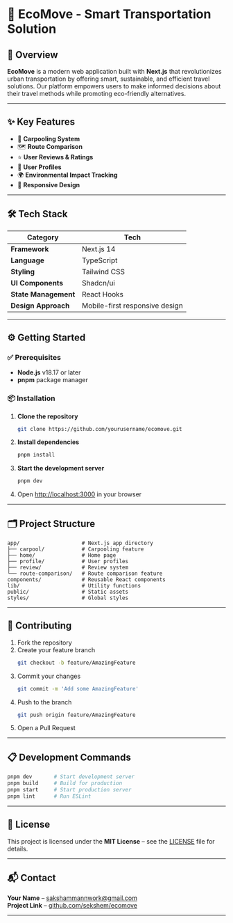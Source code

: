 # 🌱 EcoMove - Smart Transportation Solution

## 🚀 Overview  
**EcoMove** is a modern web application built with **Next.js** that revolutionizes urban transportation by offering smart, sustainable, and efficient travel solutions. Our platform empowers users to make informed decisions about their travel methods while promoting eco-friendly alternatives.

---

## ✨ Key Features
- 🚗 **Carpooling System**  
- 🗺️ **Route Comparison**  
- ⭐ **User Reviews & Ratings**  
- 👤 **User Profiles**  
- 🌍 **Environmental Impact Tracking**  
- 📱 **Responsive Design**  

---

## 🛠️ Tech Stack

| Category            | Tech                          |
|---------------------|-------------------------------|
| **Framework**       | Next.js 14                    |
| **Language**        | TypeScript                    |
| **Styling**         | Tailwind CSS                  |
| **UI Components**   | Shadcn/ui                     |
| **State Management**| React Hooks                   |
| **Design Approach** | Mobile-first responsive design|

---

## ⚙️ Getting Started

### ✅ Prerequisites
- **Node.js** v18.17 or later  
- **pnpm** package manager  

### 📦 Installation

1. **Clone the repository**
   ```bash
   git clone https://github.com/yourusername/ecomove.git
   ```

2. **Install dependencies**
   ```bash
   pnpm install
   ```

3. **Start the development server**
   ```bash
   pnpm dev
   ```

4. Open [http://localhost:3000](http://localhost:3000) in your browser

---

## 🗂️ Project Structure

```
app/                    # Next.js app directory
├── carpool/            # Carpooling feature
├── home/               # Home page
├── profile/            # User profiles
├── review/             # Review system
└── route-comparison/   # Route comparison feature
components/             # Reusable React components
lib/                    # Utility functions
public/                 # Static assets
styles/                 # Global styles
```

---

## 🤝 Contributing

1. Fork the repository  
2. Create your feature branch  
   ```bash
   git checkout -b feature/AmazingFeature
   ```
3. Commit your changes  
   ```bash
   git commit -m 'Add some AmazingFeature'
   ```
4. Push to the branch  
   ```bash
   git push origin feature/AmazingFeature
   ```
5. Open a Pull Request

---

## 📋 Development Commands

```bash
pnpm dev       # Start development server
pnpm build     # Build for production
pnpm start     # Start production server
pnpm lint      # Run ESLint
```

---

## 📄 License

This project is licensed under the **MIT License** – see the [LICENSE](./LICENSE) file for details.

---

## 📬 Contact

**Your Name** – [sakshammannwork@gmail.com](mailto:sakshammannwork@gmail.com)  
**Project Link** – [github.com/sekshem/ecomove](https://github.com/sekshem/ecomove)

---
